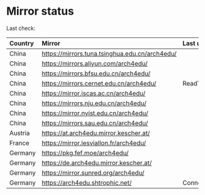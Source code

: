 <script src="./time.js"></script>
# Mirror status
Last check: <script type="text/javascript">localize(1755008793.2092633);</script>

|Country|Mirror|Last update|
|:------|:-----|:----------|
|China|https://mirrors.tuna.tsinghua.edu.cn/arch4edu/|<script type="text/javascript">localize(1754981394);</script>|
|China|https://mirrors.aliyun.com/arch4edu/|<script type="text/javascript">localize(1754981394);</script>|
|China|https://mirrors.bfsu.edu.cn/arch4edu/|<script type="text/javascript">localize(1754938365);</script>|
|China|https://mirrors.cernet.edu.cn/arch4edu/|ReadTimeout|
|China|https://mirror.iscas.ac.cn/arch4edu/|<script type="text/javascript">localize(1754981394);</script>|
|China|https://mirrors.nju.edu.cn/arch4edu/|<script type="text/javascript">localize(1754938365);</script>|
|China|https://mirror.nyist.edu.cn/arch4edu/|<script type="text/javascript">localize(1754938365);</script>|
|China|https://mirrors.sau.edu.cn/arch4edu/|<script type="text/javascript">localize(1754895516);</script>|
|Austria|https://at.arch4edu.mirror.kescher.at/|<script type="text/javascript">localize(1754981394);</script>|
|France|https://mirror.lesviallon.fr/arch4edu/|<script type="text/javascript">localize(1754981394);</script>|
|Germany|https://pkg.fef.moe/arch4edu/|<script type="text/javascript">localize(1754981394);</script>|
|Germany|https://de.arch4edu.mirror.kescher.at/|<script type="text/javascript">localize(1754981394);</script>|
|Germany|https://mirror.sunred.org/arch4edu/|<script type="text/javascript">localize(1754981394);</script>|
|Germany|https://arch4edu.shtrophic.net/|ConnectionError|

<script src="./tablefilter/tablefilter.js"></script>
<script src="./table.js"></script>